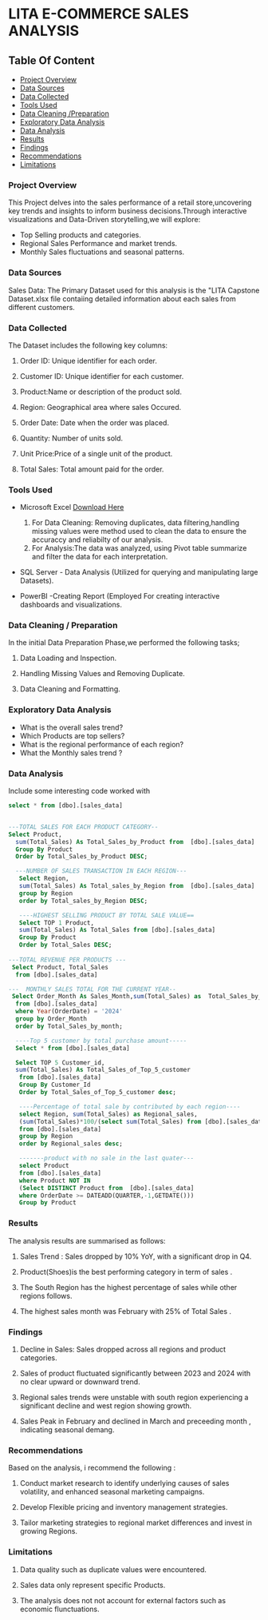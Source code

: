 # LITA E-COMMERCE SALES ANALYSIS


## Table Of Content
 - [Project Overview](#project-overview)
 - [Data Sources](#data-sources)
 - [Data Collected](#data-collected)
 - [Tools Used](#tools-used)
 - [Data Cleaning /Preparation](#data-cleaning-/-preparation)
 - [Exploratory Data Analysis ](#exploratory-data-analysis)
 - [Data Analysis](#data-analysis)
 - [Results](#results)
 - [Findings](#findings)
 - [Recommendations](#recommendations)
 - [Limitations](#limitations)

###  Project Overview
This Project delves into the sales performance of a retail store,uncovering key trends and insights to inform business decisions.Through interactive visualizations and Data-Driven storytelling,we will explore:
- Top Selling products and categories.
- Regional Sales Performance and market trends.
- Monthly Sales fluctuations and seasonal patterns.

### Data Sources

Sales Data: The Primary Dataset used for this analysis is the "LITA Capstone Dataset.xlsx file contaiing detailed information about each sales from different customers.

### Data Collected 
The Dataset includes the following key columns:
1. Order ID: Unique identifier for each order.

2. Customer ID: Unique identifier for each customer.

3. Product:Name or description of the product sold. 

4. Region: Geographical area where sales Occured.

5. Order Date: Date when the order was placed.

6. Quantity: Number of units sold.

7. Unit Price:Price of a single unit of the product.

8. Total Sales: Total amount paid for the order.

### Tools Used
 -  Microsoft Excel [Download Here](https://wwww.microsoft.com)
    1. For Data Cleaning: Removing duplicates, data filtering,handling missing values were method used to clean the data to ensure the accuraccy and reliabilty of our analysis. 
    2. For Analysis:The data was analyzed, using Pivot table summarize and filter the data for each interpretation.

 - SQL Server - Data Analysis (Utilized for querying and manipulating large Datasets).

 - PowerBI -Creating Report (Employed For creating interactive dashboards and visualizations.

### Data Cleaning / Preparation
In the initial Data Preparation Phase,we performed the following tasks;
1. Data Loading and Inspection.

2. Handling Missing Values and Removing Duplicate.

3. Data Cleaning and Formatting.

### Exploratory Data Analysis 
   - What is the overall sales trend?
   - Which Products are top sellers?
   - What is the regional performance of each region?
   - What the Monthly sales trend ?

###  Data Analysis 
 Include some interesting code  worked with

 ```sql
select * from [dbo].[sales_data]


---TOTAL SALES FOR EACH PRODUCT CATEGORY--
Select Product, 
   sum(Total_Sales) As Total_Sales_by_Product from  [dbo].[sales_data]
   Group By Product
   Order by Total_Sales_by_Product DESC;

   ---NUMBER OF SALES TRANSACTION IN EACH REGION---
    Select Region,
    sum(Total_Sales) As Total_sales_by_Region from  [dbo].[sales_data]
    group by Region
    order by Total_sales_by_Region DESC;

	----HIGHEST SELLING PRODUCT BY TOTAL SALE VALUE==
    Select TOP 1 Product, 
    sum(Total_Sales) As Total_Sales from [dbo].[sales_data]
    Group By Product
    Order by Total_Sales DESC;
	
 ---TOTAL REVENUE PER PRODUCTS ---
  Select Product, Total_Sales
   from [dbo].[sales_data]

 ---  MONTHLY SALES TOTAL FOR THE CURRENT YEAR--
  Select Order_Month As Sales_Month,sum(Total_Sales) as  Total_Sales_by_month
   from [dbo].[sales_data]
   where Year(OrderDate) = '2024'
   group by Order_Month
   order by Total_Sales_by_month;

   ----Top 5 customer by total purchase amount-----
   Select * from [dbo].[sales_data]

   Select TOP 5 Customer_id,
   sum(Total_Sales) As Total_Sales_of_Top_5_customer 
	from [dbo].[sales_data]
    Group By Customer_Id
    Order by Total_Sales_of_Top_5_customer desc;

	----Percentage of total sale by contributed by each region----
	select Region, sum(Total_Sales) as Regional_sales,
	(sum(Total_Sales)*100/(select sum(Total_Sales) from [dbo].[sales_data] )) as percentage 
	from [dbo].[sales_data]
	group by Region
	order by Regional_sales desc;

	-------product with no sale in the last quater---
	select Product 
	from [dbo].[sales_data]
	where Product NOT IN 
	(Select DISTINCT Product from  [dbo].[sales_data]
	where OrderDate >= DATEADD(QUARTER,-1,GETDATE()))
	Group by Product
```

### Results

 The analysis results are summarised as follows:
 1. Sales Trend : Sales dropped by 10% YoY, with a significant drop in Q4.

 2. Product(Shoes)is the best performing category in term of sales .

 3. The South Region has the highest percentage of sales while other regions follows.

 4. The highest sales month was February with 25% of Total Sales .

### Findings 
1. Decline in Sales: Sales dropped across all regions and product categories.

2. Sales of product fluctuated significantly between 2023 and 2024 with no clear upward or downward trend.

3. Regional sales trends were unstable with south region experiencing a significant decline and west region showing growth.

4. Sales Peak in February and declined in March and preceeding month , indicating seasonal demang.

### Recommendations 
 Based on the analysis, i recommend the following :
1. Conduct market research to identify underlying causes of sales volatility, and enhanced seasonal marketing campaigns.

2. Develop Flexible pricing and inventory management strategies.

3. Tailor marketing strategies to regional market differences and invest in growing Regions.

### Limitations
   1. Data quality such as duplicate values were encountered.

   2. Sales data only represent specific Products.

   3. The analysis does not not account for external factors such as economic flunctuations.
  
